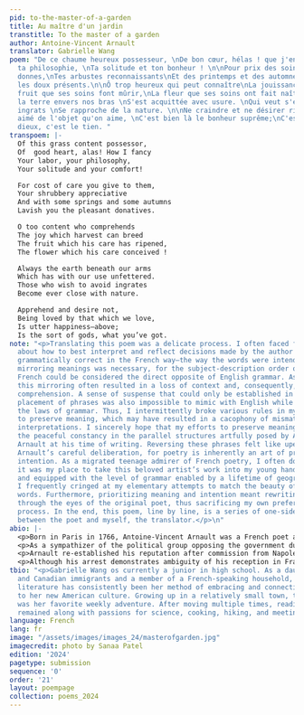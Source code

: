 ```yaml
---
pid: to-the-master-of-a-garden
title: Au maître d'un jardin
transtitle: To the master of a garden
author: Antoine-Vincent Arnault
translator: Gabrielle Wang
poem: "De ce chaume heureux possesseur, \nDe bon cœur, hélas ! que j'envie \nTes travaux,
  ta philosophie, \nTa solitude et ton bonheur ! \n\nPour prix des soins que tu leur
  donnes,\nTes arbustes reconnaissants\nEt des printemps et des automnes\nTe prodiguent
  les doux présents.\n\nÔ trop heureux qui peut connaître\nLa jouissance de cueillir\nLe
  fruit que ses soins font mûrir,\nLa fleur que ses soins ont fait naître !\n\nToujours
  la terre envers nos bras \nS'est acquittée avec usure. \nQui veut s'éloigner des
  ingrats \nSe rapproche de la nature. \n\nNe craindre et ne désirer rien, \nEtre
  aimé de l'objet qu'on aime, \nC'est bien là le bonheur suprême;\nC'est le sort des
  dieux, c'est le tien. "
transpoem: |-
  Of this grass content possessor,
  Of  good heart, alas! How I fancy
  Your labor, your philosophy,
  Your solitude and your comfort!

  For cost of care you give to them,
  Your shrubbery appreciative
  And with some springs and some autumns
  Lavish you the pleasant donatives.

  O too content who comprehends
  The joy which harvest can breed
  The fruit which his care has ripened,
  The flower which his care conceived !

  Always the earth beneath our arms
  Which has with our use unfettered.
  Those who wish to avoid ingrates
  Become ever close with nature.

  Apprehend and desire not,
  Being loved by that which we love,
  Is utter happiness–above;
  Is the sort of gods, what you’ve got.
note: "<p>Translating this poem was a delicate process. I often faced frustrations
  about how to best interpret and reflect decisions made by the author that were only
  grammatically correct in the French way–the way the words were intended. Quite literally
  mirroring meanings was necessary, for the subject-description order of words in
  French could be considered the direct opposite of English grammar. As a result,
  this mirroring often resulted in a loss of context and, consequently, accuracy of
  comprehension. A sense of suspense that could only be established in the original
  placement of phrases was also impossible to mimic with English while maintaining
  the laws of grammar. Thus, I intermittently broke various rules in my best efforts
  to preserve meaning, which may have resulted in a cacophony of mismatched grammar
  interpretations. I sincerely hope that my efforts to preserve meaning did not disturb
  the peaceful constancy in the parallel structures artfully posed by Antoine-Vincent
  Arnault at his time of writing. Reversing these phrases felt like upending all of
  Arnault’s careful deliberation, for poetry is inherently an art of precision and
  intention. As a migrated teenage admirer of French poetry, I often doubted that
  it was my place to take this beloved artist’s work into my young hands. Unqualified
  and equipped with the level of grammar enabled by a lifetime of geographical isolation,
  I frequently cringed at my elementary attempts to match the beauty of the original
  words. Furthermore, prioritizing meaning and intention meant rewriting the poem
  through the eyes of the original poet, thus sacrificing my own preferences in the
  process. In the end, this poem, line by line, is a series of one-sided compromises
  between the poet and myself, the translator.</p>\n"
abio: |-
  <p>Born in Paris in 1766, Antoine-Vincent Arnault was a French poet and fabulist who specialized in Republican tragedies. He established his reputation with his first work: Marius d Minturnes, a tragedy play first performed on May 19, 1791 on le Theatre Francais in Paris.</p>
  <p>As a sympathizer of the political group opposing the government during the Reign of Terror, Antoine-Vincent Arnault was forced to flee France until the political environment became less hostile. Regardless, he was arrested upon his return due to this allegiance. A lack of historical records makes it unclear how he evaded prison, but it is believed that fellow dramatists and changes in political climate likely assisted his liberation.</p>
  <p>Arnault re-established his reputation after commission from Napoleon Bonaparte and nomination as secretary general of L’Institut Francais. He was a member of the Légion D'Honneur: the highest order of merit established by Napoleon in 1802 to restore honor after the Revolution. As a poet and playwright, Arnault capsulated difficult periods of the French Revolution with works that reflected French ideals of fraternity and liberty.</p>
  <p>Although his arrest demonstrates ambiguity of his reception in France, Arnault made significant contributions to nationalism, greatly impacting the political landscape during his lifetime.</p>
tbio: "<p>Gabrielle Wang os currently a junior in high school. As a daughter of Chinese
  and Canadian immigrants and a member of a French-speaking household, poetry and
  literature has consistently been her method of embracing and connecting her heritage
  to her new American culture. Growing up in a relatively small town, the library
  was her favorite weekly adventure. After moving multiple times, reading has unfailingly
  remained along with passions for science, cooking, hiking, and meeting new people!</p>"
language: French
lang: fr
image: "/assets/images/images_24/masterofgarden.jpg"
imagecredit: photo by Sanaa Patel
edition: '2024'
pagetype: submission
sequence: '0'
order: '21'
layout: poempage
collection: poems_2024
---
```

